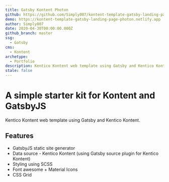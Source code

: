 ```yaml
---
title: Gatsby Kontent Photon
github: https://github.com/Simply007/kontent-template-gatsby-landing-page-photon
demo: https://kontent-template-gatsby-landing-page-photon.netlify.app
author: Simply007
date: 2020-04-30T00:00:00.000Z
github_branch: master
ssg:
  - Gatsby
cms:
  - Kontent
archetype:
  - Portfolio
description: Kentico Kontent web template using Gatsby and Kentico Kontent.
stale: false
---
```


# A simple starter kit for Kontent and GatsbyJS

Kentico Kontent web template using Gatsby and Kentico Kontent.

## Features

* GatsbyJS static site generator
* Data source - Kentico Kontent (using Gatsby source plugin for Kentico Kontent)
* Styling using SCSS
* Font awesome + Material Icons
* CSS Grid
